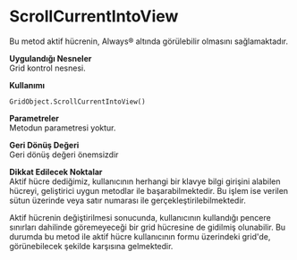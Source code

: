 # ScrollCurrentIntoView

Bu metod aktif hücrenin, Always® altında görülebilir olmasını sağlamaktadır.

**Uygulandığı Nesneler** \
Grid kontrol nesnesi.

**Kullanımı**&#x20;

`GridObject.ScrollCurrentIntoView()`

**Parametreler** \
Metodun parametresi yoktur.

**Geri Dönüş Değeri** \
Geri dönüş değeri önemsizdir

**Dikkat Edilecek Noktalar** \
Aktif hücre dediğimiz, kullanıcının herhangi bir klavye bilgi girişini alabilen hücreyi, geliştirici uygun metodlar ile başarabilmektedir. Bu işlem ise verilen sütun üzerinde veya satır numarası ile gerçekleştirilebilmektedir.

Aktif hücrenin değiştirilmesi sonucunda, kullanıcının kullandığı pencere sınırları dahilinde göremeyeceği bir grid hücresine de gidilmiş olunabilir. Bu durumda bu metod ile aktif hücre kullanıcının formu üzerindeki grid'de, görünebilecek şekilde karşısına gelmektedir.

